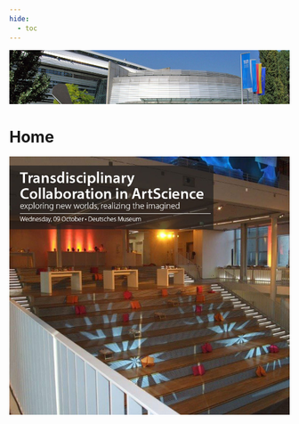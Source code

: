```yaml
---
hide:
  - toc
---
```


![2013 Fall Collaboration Meeting](munich2013-header.jpg)

# Home


![ ](munich2013-artscience_ad.jpg)
